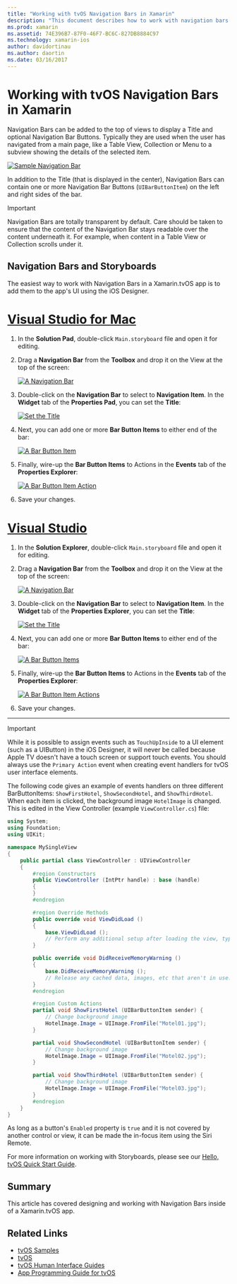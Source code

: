 ```yaml
---
title: "Working with tvOS Navigation Bars in Xamarin"
description: "This document describes how to work with navigation bars in a tvOS app built with Xamarin. It discusses setting up navigation bars in a storyboard and responding to events from these buttons."
ms.prod: xamarin
ms.assetid: 74E396B7-87F0-46F7-BC6C-827DB8884C97
ms.technology: xamarin-ios
author: davidortinau
ms.author: daortin
ms.date: 03/16/2017
---
```


# Working with tvOS Navigation Bars in Xamarin

Navigation Bars can be added to the top of views to display a Title and optional Navigation Bar Buttons. Typically they are used when the user has navigated from a main page, like a Table View, Collection or Menu to a subview showing the details of the selected item.

[![](navigation-bars-images/navbar01.png "Sample Navigation Bar")](navigation-bars-images/navbar01.png#lightbox)

In addition to the Title (that is displayed in the center), Navigation Bars can contain one or more Navigation Bar Buttons (`UIBarButtonItem`) on the left and right sides of the bar.

> [!IMPORTANT]
> Navigation Bars are totally transparent by default. Care should be taken to ensure that the content of the Navigation Bar stays readable over the content underneath it. For example, when content in a Table View or Collection scrolls under it.

<a name="Navigation-Bars-and-Storyboards"></a>

## Navigation Bars and Storyboards

The easiest way to work with Navigation Bars in a Xamarin.tvOS app is to add them to the app's UI using the iOS Designer.

# [Visual Studio for Mac](#tab/macos)

1. In the **Solution Pad**, double-click `Main.storyboard` file and open it for editing.
1. Drag a **Navigation Bar** from the **Toolbox** and drop it on the View at the top of the screen:

    [![](navigation-bars-images/navbar02.png "A Navigation Bar")](navigation-bars-images/navbar02.png#lightbox)
1. Double-click on the **Navigation Bar** to select to **Navigation Item**. In the **Widget** tab of the **Properties Pad**, you can set the **Title**:

    [![](navigation-bars-images/navbar03.png "Set the Title")](navigation-bars-images/navbar03.png#lightbox)
1. Next, you can add one or more **Bar Button Items** to either end of the bar:

    [![](navigation-bars-images/navbar04.png "A Bar Button Item")](navigation-bars-images/navbar04.png#lightbox)
1. Finally, wire-up the **Bar Button Items** to Actions in the **Events** tab of the **Properties Explorer**:

    [![](navigation-bars-images/navbar05.png "A Bar Button Item Action")](navigation-bars-images/navbar05.png#lightbox)
1. Save your changes.

# [Visual Studio](#tab/windows)

1. In the **Solution Explorer**, double-click `Main.storyboard` file and open it for editing.
1. Drag a **Navigation Bar** from the **Toolbox** and drop it on the View at the top of the screen:

    [![](navigation-bars-images/navbar02-vs.png "A Navigation Bar")](navigation-bars-images/navbar02-vs.png#lightbox)
1. Double-click on the **Navigation Bar** to select to **Navigation Item**. In the **Widget** tab of the **Properties Explorer**, you can set the **Title**:

    [![](navigation-bars-images/navbar03-vs.png "Set the Title")](navigation-bars-images/navbar03-vs.png#lightbox)
1. Next, you can add one or more **Bar Button Items** to either end of the bar:

    [![](navigation-bars-images/navbar04-vs.png "A Bar Button Items")](navigation-bars-images/navbar04-vs.png#lightbox)
1. Finally, wire-up the **Bar Button Items** to Actions in the **Events** tab of the **Properties Explorer**:

    [![](navigation-bars-images/navbar05-vs.png "A Bar Button Item Actions")](navigation-bars-images/navbar05-vs.png#lightbox)
1. Save your changes.

-----

> [!IMPORTANT]
> While it is possible to assign events such as `TouchUpInside` to a UI element (such as a UIButton) in the iOS Designer, it will never be called because Apple TV doesn't have a touch screen or support touch events. You should always use the `Primary Action` event when creating event handlers for tvOS user interface elements.

The following code gives an example of events handlers on three different BarButtonItems: `ShowFirstHotel`, `ShowSecondHotel`, and `ShowThirdHotel`. When each item is clicked, the background image `HotelImage` is changed. This is edited in the View Controller (example `ViewController.cs`) file:

```csharp
using System;
using Foundation;
using UIKit;

namespace MySingleView
{
    public partial class ViewController : UIViewController
    {
        #region Constructors
        public ViewController (IntPtr handle) : base (handle)
        {
        }
        #endregion

        #region Override Methods
        public override void ViewDidLoad ()
        {
            base.ViewDidLoad ();
            // Perform any additional setup after loading the view, typically from a nib.
        }

        public override void DidReceiveMemoryWarning ()
        {
            base.DidReceiveMemoryWarning ();
            // Release any cached data, images, etc that aren't in use.
        }
        #endregion

        #region Custom Actions
        partial void ShowFirstHotel (UIBarButtonItem sender) {
            // Change background image
            HotelImage.Image = UIImage.FromFile("Motel01.jpg");
        }

        partial void ShowSecondHotel (UIBarButtonItem sender) {
            // Change background image
            HotelImage.Image = UIImage.FromFile("Motel02.jpg");
        }

        partial void ShowThirdHotel (UIBarButtonItem sender) {
            // Change background image
            HotelImage.Image = UIImage.FromFile("Motel03.jpg");
        }
        #endregion
    }
}
```

As long as a button's `Enabled` property is `true` and it is not covered by another control or view, it can be made the in-focus item using the Siri Remote.

For more information on working with Storyboards, please see our [Hello, tvOS Quick Start Guide](~/ios/tvos/get-started/hello-tvos.md).

<a name="Summary"></a>

## Summary

This article has covered designing and working with Navigation Bars inside of a Xamarin.tvOS app.

## Related Links

- [tvOS Samples](https://docs.microsoft.com/samples/browse/?products=xamarin&term=Xamarin.iOS+tvOS)
- [tvOS](https://developer.apple.com/tvos/)
- [tvOS Human Interface Guides](https://developer.apple.com/tvos/human-interface-guidelines/)
- [App Programming Guide for tvOS](https://developer.apple.com/library/prerelease/tvos/documentation/General/Conceptual/AppleTV_PG/)
